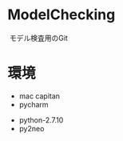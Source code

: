 # ModelChecking
  モデル検査用のGit
  
# 環境
  * mac capitan  
  * pycharm  
  - python-2.7.10  
  - py2neo  
